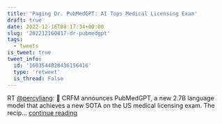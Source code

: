 ```yaml
---
title: 'Paging Dr. PubMedGPT: AI Tops Medical Licensing Exam'
draft: true
date: 2022-12-16T08:17:34+00:00
slug: '202212160817-dr-pubmedgpt'
tags:
  - tweets
is_tweet: true
tweet_info:
  id: '1603544828436156416'
  type: 'retweet'
  is_thread: False
---
```




RT [@percyliang](https://x.com/percyliang): 📣 CRFM announces PubMedGPT, a new 2.7B language model that achieves a new SOTA on the US medical licensing exam.  The recip… [continue reading](https://x.com/sytelus/status/1603544828436156416)
